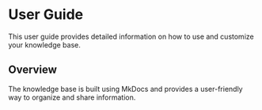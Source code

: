 # User Guide

This user guide provides detailed information on how to use and customize your knowledge base.

## Overview

The knowledge base is built using MkDocs and provides a user-friendly way to organize and share information.

